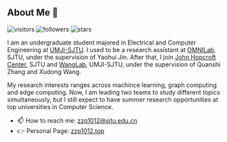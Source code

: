 ## About Me 👋 
![visitors](https://visitor-badge.glitch.me/badge?page_id=zzp1012.zzp1012) ![followers](https://img.shields.io/github/followers/zzp1012) ![stars](https://img.shields.io/github/stars/zzp1012)

I am an undergraduate student majored in Electrical and Computer Engineering at [UMJI-SJTU](https://www.ji.sjtu.edu.cn/). I used to be a research assistant at [OMNILab](http://omnilab.sjtu.edu.cn/), SJTU, under the supervision of Yaohui Jin. After that, I join [John Hopcroft Center](http://jhc.sjtu.edu.cn/), SJTU and [WangLab](http://wanglab.sjtu.edu.cn/en/Default.aspx), UMJI-SJTU, under the supervision of Quanshi Zhang and Xudong Wang. 

My research interests ranges across machince learning, graph computing and edge computing. Now, I am leading two teams to study different topics simultaneously, but I still expect to have summer research opportunities at top universities in Computer Science.

- 📫 How to reach me: zzp1012@sjtu.edu.cn
- 👉 Personal Page: [zzp1012.top](http://zzp1012.top/)
